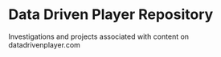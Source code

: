 # Data Driven Player Repository
Investigations and projects associated with content on datadrivenplayer.com
